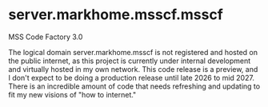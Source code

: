 # server.markhome.msscf.msscf
MSS Code Factory 3.0

The logical domain server.markhome.msscf is not registered and hosted on the public internet, as this project is currently under internal development and virtually hosted in my own network. This code release is a preview, and I don't expect to be doing a production release until late 2026 to mid 2027. There is an incredible amount of code that needs refreshing and updating to fit my new visions of "how to internet."
